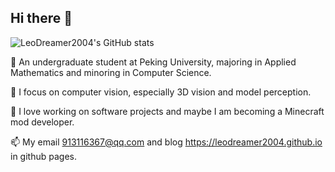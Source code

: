## Hi there 👋

<img src="https://github-readme-stats.vercel.app/api?username=LeoDreamer2004&show_icons=true&theme=radical" alt="LeoDreamer2004's GitHub stats" />

👷 An undergraduate student at Peking University, majoring in Applied Mathematics and minoring in Computer Science.

🔭 I focus on computer vision, especially 3D vision and model perception.

🌱 I love working on software projects and maybe I am becoming a Minecraft mod developer.

📫 My email <913116367@qq.com> and blog <https://leodreamer2004.github.io> in github pages.
